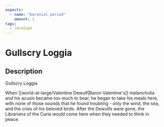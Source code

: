 ```yaml
---
aspects: 
  - name: "baronial period"
    amount: 1
tags:
  - location
---
```


# Gullscry Loggia

## Description
Gullscry Loggia

When [[world-at-large/Valentine Dewulf|Baron Valentine's]] melancholia and his acusis became too much to bear, he began to take his meals here, with none of those sounds that he found troubling - only the wind, the sea, and the cries of his beloved birds. After the Dewulfs were gone, the Librarians of the Curia would come here when they needed to think in peace.